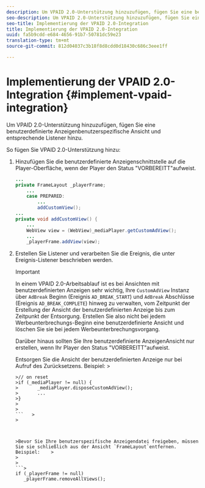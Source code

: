 ```yaml
---
description: Um VPAID 2.0-Unterstützung hinzuzufügen, fügen Sie eine benutzerdefinierte Anzeigenbenutzerspezifische Ansicht und entsprechende Listener hinzu.
seo-description: Um VPAID 2.0-Unterstützung hinzuzufügen, fügen Sie eine benutzerdefinierte Anzeigenbenutzerspezifische Ansicht und entsprechende Listener hinzu.
seo-title: Implementierung der VPAID 2.0-Integration
title: Implementierung der VPAID 2.0-Integration
uuid: fa5b9cdd-e684-4656-91b7-50781dc59e23
translation-type: tm+mt
source-git-commit: 812d04037c3b18f8d8cdd0d18430c686c3eee1ff

---
```



# Implementierung der VPAID 2.0-Integration {#implement-vpaid-integration}

Um VPAID 2.0-Unterstützung hinzuzufügen, fügen Sie eine benutzerdefinierte Anzeigenbenutzerspezifische Ansicht und entsprechende Listener hinzu.

So fügen Sie VPAID 2.0-Unterstützung hinzu:

1. Hinzufügen Sie die benutzerdefinierte Anzeigenschnittstelle auf die Player-Oberfläche, wenn der Player den Status &quot;VORBEREITT&quot;aufweist.

   ```java
   ... 
   private FrameLayout _playerFrame; 
       ... 
       case PREPARED: 
           ... 
           addCustomView(); 
   ... 
   private void addCustomView() { 
       ... 
       WebView view = (WebView)_mediaPlayer.getCustomAdView(); 
       ... 
       _playerFrame.addView(view);
   ```

1. Erstellen Sie Listener und verarbeiten Sie die Ereignis, die unter Ereignis-Listener beschrieben werden.

   >[!IMPORTANT]
   >
   >In einem VPAID 2.0-Arbeitsablauf ist es bei Ansichten mit benutzerdefinierten Anzeigen sehr wichtig, Ihre `CustomAdView` Instanz über `AdBreak` Beginn (Ereignis `AD_BREAK_START`) und `AdBreak` Abschlüsse (Ereignis `AD_BREAK_COMPLETE`) hinweg zu verwalten, vom Zeitpunkt der Erstellung der Ansicht der benutzerdefinierten Anzeige bis zum Zeitpunkt der Entsorgung. Erstellen Sie also nicht bei jedem Werbeunterbrechungs-Beginn eine benutzerdefinierte Ansicht und löschen Sie sie bei jedem Werbeunterbrechungsvorgang.
   >
   >
   >Darüber hinaus sollten Sie Ihre benutzerdefinierte AnzeigenAnsicht nur erstellen, wenn Ihr Player den Status &quot;VORBEREITT&quot;aufweist.
   >
   >
   >Entsorgen Sie die Ansicht der benutzerdefinierten Anzeige nur bei Aufruf des Zurücksetzens. Beispiel:    >
   >
   >
   ```>
   >// on reset 
   >if (_mediaPlayer != null) { 
   >       _mediaPlayer.disposeCustomAdView(); 
   >       ... 
   >} 
   >
   >
   ```   >
   >



   >Bevor Sie Ihre benutzerspezifische Anzeigendatei freigeben, müssen Sie sie schließlich aus der Ansicht `FrameLayout`entfernen. Beispiel:    >
   >
   >
   ```>
   if (_playerFrame != null) 
      _playerFrame.removeAllViews(); 
   ```
